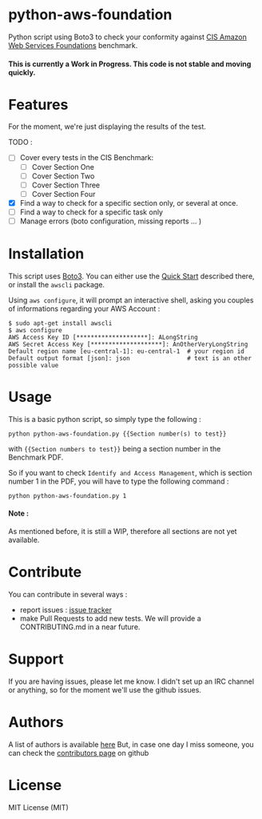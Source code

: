 # python-aws-foundation

Python script using Boto3 to check your conformity against [CIS Amazon Web Services Foundations](https://d0.awsstatic.com/whitepapers/compliance/AWS_CIS_Foundations_Benchmark.pdf) benchmark.

#### This is currently a **Work in Progress**. This code is not stable and moving quickly.

# Features

For the moment, we're just displaying the results of the test.

TODO :
- [ ] Cover every tests in the CIS Benchmark:
  - [ ] Cover Section One
  - [ ] Cover Section Two
  - [ ] Cover Section Three
  - [ ] Cover Section Four
- [x] Find a way to check for a specific section only, or several at once.
- [ ] Find a way to check for a specific task only
- [ ] Manage errors (boto configuration, missing reports ... )

# Installation

This script uses [Boto3](https://github.com/boto/boto3#boto-3---the-aws-sdk-for-python).
You can either use the [Quick Start](https://github.com/boto/boto3#quick-start) described there, or install the `awscli` package.

Using `aws configure`, it will prompt an interactive shell, asking you couples of informations regarding your AWS Account :
```
$ sudo apt-get install awscli
$ aws configure
AWS Access Key ID [********************]: ALongString
AWS Secret Access Key [********************]: AnOtherVeryLongString
Default region name [eu-central-1]: eu-central-1  # your region id
Default output format [json]: json                # text is an other possible value
```


# Usage

This is a basic python script, so simply type the following :
```
python python-aws-foundation.py {{Section number(s) to test}}
```
with `{{Section numbers to test}}` being a section number in the Benchmark PDF.

So if you want to check `Identify and Access Management`, which is section number 1 in the PDF, you will have to type the following command :
```
python python-aws-foundation.py 1
```

#### Note :
As mentioned before, it is still a WIP, therefore all sections are not yet available.

# Contribute

You can contribute in several ways :
  - report issues : [issue tracker](https://github.com/SpoonBoy/python-aws-foundation/issues)
  - make Pull Requests to add new tests. We will provide a CONTRIBUTING.md in a near future.

# Support

If you are having issues, please let me know.
I didn't set up an IRC channel or anything, so for the moment we'll use the github issues.

# Authors

A list of authors is available [here](https://github.com/SpoonBoy/python-aws-foundation/blob/master/AUTHORS.md)
But, in case one day I miss someone, you can check the [contributors page](https://github.com/SpoonBoy/python-aws-foundation/graphs/contributors) on github

# License
MIT License (MIT)

